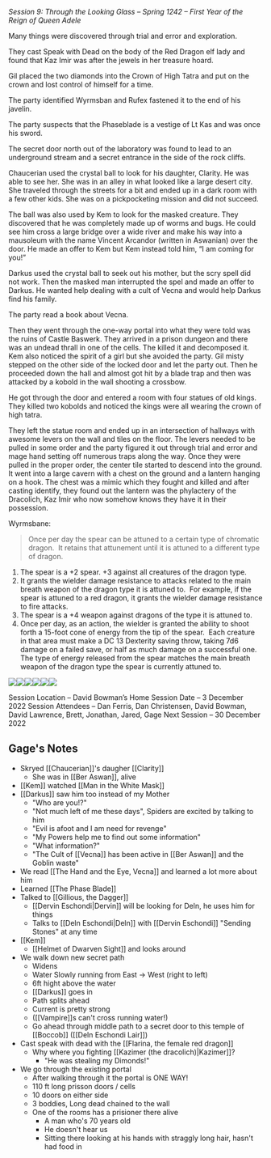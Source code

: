 *Session 9: Through the Looking Glass – Spring 1242 – First Year of the Reign of Queen Adele*

Many things were discovered through trial and error and exploration.

They cast Speak with Dead on the body of the Red Dragon elf lady and found that Kaz Imir was after the jewels in her treasure hoard.

Gil placed the two diamonds into the Crown of High Tatra and put on the crown and lost control of himself for a time.

The party identified Wyrmsban and Rufex fastened it to the end of his javelin.

The party suspects that the Phaseblade is a vestige of Lt Kas and was once his sword.

The secret door north out of the laboratory was found to lead to an underground stream and a secret entrance in the side of the rock cliffs.

Chaucerian used the crystal ball to look for his daughter, Clarity. He was able to see her. She was in an alley in what looked like a large desert city. She traveled through the streets for a bit and ended up in a dark room with a few other kids. She was on a pickpocketing mission and did not succeed.

The ball was also used by Kem to look for the masked creature. They discovered that he was completely made up of worms and bugs. He could see him cross a large bridge over a wide river and make his way into a mausoleum with the name Vincent Arcandor (written in Aswanian) over the door. He made an offer to Kem but Kem instead told him, “I am coming for you!”

Darkus used the crystal ball to seek out his mother, but the scry spell did not work. Then the masked man interrupted the spel and made an offer to Darkus. He wanted help dealing with a cult of Vecna and would help Darkus find his family.

The party read a book about Vecna.

Then they went through the one-way portal into what they were told was the ruins of Castle Baswerk. They arrived in a prison dungeon and there was an undead thrall in one of the cells. The killed it and decomposed it. Kem also noticed the spirit of a girl but she avoided the party. Gil misty stepped on the other side of the locked door and let the party out. Then he proceeded down the hall and almost got hit by a blade trap and then was attacked by a kobold in the wall shooting a crossbow.

He got through the door and entered a room with four statues of old kings. They killed two kobolds and noticed the kings were all wearing the crown of high tatra.

They left the statue room and ended up in an intersection of hallways with awesome levers on the wall and tiles on the floor. The levers needed to be pulled in some order and the party figured it out through trial and error and mage hand setting off numerous traps along the way. Once they were pulled in the proper order, the center tile started to descend into the ground. It went into a large cavern with a chest on the ground and a lantern hanging on a hook. The chest was a mimic which they fought and killed and after casting identify, they found out the lantern was the phylactery of the Dracolich, Kaz Imir who now somehow knows they have it in their possession.

Wyrmsbane:

> Once per day the spear can be attuned to a certain type of chromatic dragon.  It retains that attunement until it is attuned to a different type of dragon.

1. The spear is a +2 spear. +3 against all creatures of the dragon type.
2. It grants the wielder damage resistance to attacks related to the main breath weapon of the dragon type it is attuned to.  For example, if the spear is attuned to a red dragon, it grants the wielder damage resistance to fire attacks.
3. The spear is a +4 weapon against dragons of the type it is attuned to.
4. Once per day, as an action, the wielder is granted the ability to shoot forth a 15-foot cone of energy from the tip of the spear.  Each creature in that area must make a DC 13 Dexterity saving throw, taking 7d6 damage on a failed save, or half as much damage on a successful one.  The type of energy released from the spear matches the main breath weapon of the dragon type the spear is currently attuned to.

![](https://lh6.googleusercontent.com/S4tgF0abYRj_TBDG2DPg7UC3S3ph5ubOd7fJgPfSIw7KEfEGH3ZYtITBoDWxKOUwGltAoRgZ3ImM5P4GQd_neqGH7N-gdUZpZuumNcIerSoMfVTdnvvfLKpdGcGOc_cGAlsfWV5iltDGMdsxXushme6wyOHP4bO24LvvwZ48D0V3rFUNNEPkFciBZSgxDg)![](https://lh3.googleusercontent.com/-k5rV5SaiTW8bk64MKC0IpjSNwxYW5aHwWb_AWOtXRR0VHcTT7C0Cbobj9dQV3lx1adzIjhDOaAp0p1MEc_O5WxMe8FXst1EedsY5yTguSEFR8BY-Djndi7BbO0YuaSo_FqxViA2nMG8MEPxHK42GhUIQ0z5X8x7PP1SLxzoKPwtF0mN3eY-9OEmY7EJ-Q)![](https://lh5.googleusercontent.com/GUJS5N2l6rIaP7a71q5kxQqYCCEryxF_PP52wwZkxhBtu404633jRTst_FrPro6pXIoj8qjx9QBcw1lEwH4WXPpMtdNeFogddE-vikr6ZpsNbr6ax3qaji1Qtk-CgCQ_izBnCVfvuFNmPweJnuqjFpcgf5vRVlpSGwtj5SjdmAJmcOrLG1zxOVMAOt8X-Q)![](https://lh6.googleusercontent.com/f19eCc1m9fd1JexyLc4_r835Yu9rGAAMhtA0e3s_Wqpax_Q9U7powoLJTw3yhUg3haR281rau93L75SOqu7HK0OkBHoOc8zVdL2mLsvrlRlyGchJs6iGv_JiHTphYueeSaUGRGw2LgIv4icd8FtUQ0Zg99NafM2IRpgpNOemK2n6n-xFnrVSD8mEX3HTxw)![](https://lh4.googleusercontent.com/YER40eFZ-deNQY_Nb1u-u8F8IcZeSdosOdtGEAzDEYARBLHJ7_NyLIK_nrUOAfeMA4IA_WflA52vBN3JS5QcSA2R8RLT57DVX7eGCD7Iq-1j13gFvvFOC6GwkBdQxvbhSt1C4dCT3NQKGyTeZbdRvQn9MF-4Vtx5F0dLhVymdg-BUtzBYqtZ7cRcP0aHXg)![](https://lh3.googleusercontent.com/npwpHyqjO8ulpvDJB5_e7X4uO2T8M1XHJSLq6vyQXns2MgMEI3WiAX0-IoakxpJ_zoHK3b_WQ0gbEf7RiCtwQ1ukG29UoT6p79V0MNRpEkhDnqHA8thqTPRTh2RPTivVuy-MPsHgr2GWHAKNGJKqPg14lwayyMfmc50aHFKYXOdf4Tpo9-VjKwuOKPSx8w)

Session Location – David Bowman’s Home
Session Date – 3 December 2022
Session Attendees – Dan Ferris, Dan Christensen, David Bowman, David Lawrence, Brett, Jonathan, Jared, Gage
Next Session – 30 December 2022

## Gage's Notes
- Skryed [[Chaucerian]]'s daugher [[Clarity]]
	- She was in [[Ber Aswan]], alive
- [[Kem]] watched [[Man in the White Mask]]
- [[Darkus]] saw him too instead of my Mother
	- "Who are you!?"
	- "Not much left of me these days", Spiders are excited by talking to him
	- "Evil is afoot and I am need for revenge"
	- "My Powers help me to find out some information"
	- "What information?"
	- "The Cult of [[Vecna]] has been active in [[Ber Aswan]] and the Goblin waste" 
- We read [[The Hand and the Eye, Vecna]] and learned a lot more about him
- Learned [[The Phase Blade]] 
- Talked to [[Gillious, the Dagger]]
	- [[Dervin Eschondi|Dervin]] will be looking for Deln, he uses him for things
	- Talks to [[Deln Eschondi|Deln]] with [[Dervin Eschondi]] "Sending Stones" at any time
- [[Kem]]
	- [[Helmet of Dwarven Sight]] and looks around
- We walk down new secret path 
	- Widens
	- Water Slowly running from East → West (right to left)
	- 6ft hight above the water
	- [[Darkus]] goes in
	- Path splits ahead
	- Current is pretty strong
	- ([[Vampire]]s can't cross running water!)
	- Go ahead through middle path to a secret door to this temple of [[Boccob]] ([[Deln Eschondi Lair]])
- Cast speak with dead with the [[Flarina, the female red dragon]]
	- Why where you fighting [[Kazimer (the dracolich)|Kazimer]]? 
		- "He was stealing my Dimonds!"
- We go through the existing portal
	- After walking through it the portal is ONE WAY!
	- 110 ft long prisson doors / cells
	- 10 doors on either side
	- 3 boddies, Long dead chained to the wall
	- One of the rooms has a prisioner there alive
		- A man who's 70 years old
		- He doesn't hear us
		- Sitting there looking at his hands with straggly long hair, hasn't had food in 